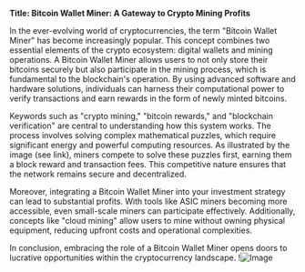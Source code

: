 **Title: Bitcoin Wallet Miner: A Gateway to Crypto Mining Profits**

In the ever-evolving world of cryptocurrencies, the term "Bitcoin Wallet Miner" has become increasingly popular. This concept combines two essential elements of the crypto ecosystem: digital wallets and mining operations. A Bitcoin Wallet Miner allows users to not only store their bitcoins securely but also participate in the mining process, which is fundamental to the blockchain's operation. By using advanced software and hardware solutions, individuals can harness their computational power to verify transactions and earn rewards in the form of newly minted bitcoins.

Keywords such as "crypto mining," "bitcoin rewards," and "blockchain verification" are central to understanding how this system works. The process involves solving complex mathematical puzzles, which require significant energy and powerful computing resources. As illustrated by the image (see link), miners compete to solve these puzzles first, earning them a block reward and transaction fees. This competitive nature ensures that the network remains secure and decentralized.

Moreover, integrating a Bitcoin Wallet Miner into your investment strategy can lead to substantial profits. With tools like ASIC miners becoming more accessible, even small-scale miners can participate effectively. Additionally, concepts like "cloud mining" allow users to mine without owning physical equipment, reducing upfront costs and operational complexities.

In conclusion, embracing the role of a Bitcoin Wallet Miner opens doors to lucrative opportunities within the cryptocurrency landscape. !![Image](https://github.com/user-attachments/assets/590b50a7-4459-4e76-8a31-559aed223621)